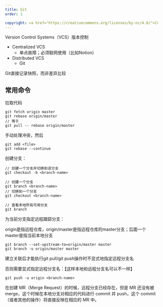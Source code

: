 ```yaml
---
title: Git
order: 1

copyright: <a href="https://creativecommons.org/licenses/by-nc/4.0/">CC BY-NC 4.0协议</a>
---
```




Version Control Systems（VCS）版本控制

- Centralized VCS
  - 单点故障；必须联网使用（比如Notion）
- Distributed VCS
  - Git



Git直接记录快照，而非差异比较



## 常用命令

拉取代码

```
git fetch origin master
git rebase origin/master
// 等于
git pull -- rebase origin/master
```

手动处理冲突，然后

```
git add <file>
git rebase --continue
```

创建分支：

```
// 创建一个分支并切换到该分支
git checkout -b <branch-name>

// 创建一个分支
git branch <branch-name>
// 切换到一个分支
git checkout <branch-name>

// 查看本地所有可用分支
git branch
```

为当前分支指定远程跟踪分支：

origin是指远程仓库，origin/master是指远程仓库的master分支；后面一个master是指当前本地分支

```
git branch --set-upstream-to=origin/master master
git branch -u origin/master master
```

建立关联后才能执行git pull/git push操作时不显式地指定远程分支名

否则需要显式指定远程分支名：【这样本地和远程分支名可以不一样】

```
git push -u origin <branch-name>
```



在创建 MR（Merge Request）的时候，远程分支已经存在，但是 MR 还没有被 merge，这个时候在本地分支对相应的代码进行 commit 并 push，这个 commit（或者其他的操作）将直接反映在相应的 MR 中。
